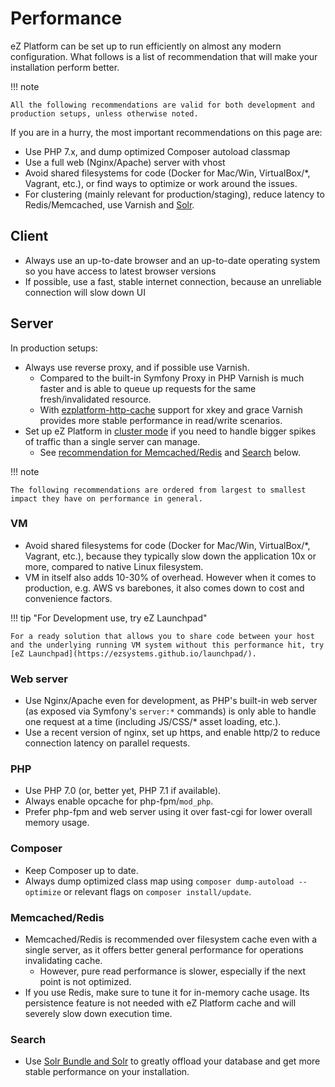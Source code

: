 # Performance

eZ Platform can be set up to run efficiently on almost any modern configuration.
What follows is a list of recommendation that will make your installation perform better.

!!! note

    All the following recommendations are valid for both development and production setups, unless otherwise noted.

If you are in a hurry, the most important recommendations on this page are:

- Use PHP 7.x, and dump optimized Composer autoload classmap
- Use a full web (Nginx/Apache) server with vhost
- Avoid shared filesystems for code (Docker for Mac/Win, VirtualBox/*, Vagrant, etc.), or find ways to optimize or work around the issues.
- For clustering (mainly relevant for production/staging), reduce latency to Redis/Memcached, use Varnish and [Solr](solr.md).

## Client

- Always use an up-to-date browser and an up-to-date operating system so you have access to latest browser versions
- If possible, use a fast, stable internet connection, because an unreliable connection will slow down UI

## Server

In production setups:

- Always use reverse proxy, and if possible use Varnish.
    - Compared to the built-in Symfony Proxy in PHP Varnish is much faster and is able to queue up requests for the same fresh/invalidated resource.
    - With [ezplatform-http-cache](https://github.com/ezsystems/ezplatform-http-cache) support for xkey and grace Varnish provides more stable performance in read/write scenarios.
- Set up eZ Platform in [cluster mode](clustering.md) if you need to handle bigger spikes of traffic than a single server can manage.
    - See [recommendation for Memcached/Redis](#memcachedredis) and [Search](#search) below.

!!! note

    The following recommendations are ordered from largest to smallest impact they have on performance in general.

### VM

- Avoid shared filesystems for code (Docker for Mac/Win, VirtualBox/*, Vagrant, etc.), because they typically slow down the application 10x or more, compared to native Linux filesystem.
- VM in itself also adds 10-30% of overhead. However when it comes to production, e.g. AWS vs barebones, it also comes down to cost and convenience factors.

!!! tip "For Development use, try eZ Launchpad"

    For a ready solution that allows you to share code between your host and the underlying running VM system without this performance hit, try [eZ Launchpad](https://ezsystems.github.io/launchpad/).

### Web server

- Use Nginx/Apache even for development, as PHP's built-in web server (as exposed via Symfony's `server:*` commands) is only able to handle one request at a time (including JS/CSS/* asset loading, etc.).
- Use a recent version of nginx, set up https, and enable http/2 to reduce connection latency on parallel requests.

### PHP

- Use PHP 7.0 (or, better yet, PHP 7.1 if available).
- Always enable opcache for php-fpm/`mod_php`.
- Prefer php-fpm and web server using it over fast-cgi for lower overall memory usage.

### Composer

- Keep Composer up to date.
- Always dump optimized class map using `composer dump-autoload --optimize` or relevant flags on `composer install/update`.

### Memcached/Redis

- Memcached/Redis is recommended over filesystem cache even with a single server, as it offers better general performance for operations invalidating cache.
    - However, pure read performance is slower, especially if the next point is not optimized.
- If you use Redis, make sure to tune it for in-memory cache usage. Its persistence feature is not needed with eZ Platform cache and will severely slow down execution time.

### Search

- Use [Solr Bundle and Solr](solr.md) to greatly offload your database and get more stable performance on your installation.
